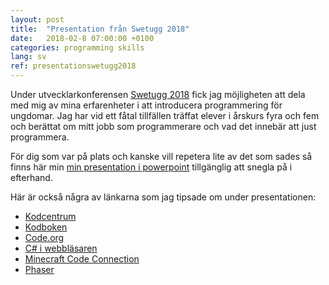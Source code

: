 ```yaml
---
layout: post
title:  "Presentation från Swetugg 2018"
date:   2018-02-8 07:00:00 +0100
categories: programming skills
lang: sv
ref: presentationswetugg2018
---
```

Under utvecklarkonferensen [Swetugg 2018] fick jag möjligheten att dela med mig av mina erfarenheter i att introducera programmering för ungdomar. Jag har vid ett fåtal tillfällen träffat elever i årskurs fyra och fem och berättat om mitt jobb som programmerare och vad det innebär att just programmera.

För dig som var på plats och kanske vill repetera lite av det som sades så finns här min [min presentation i powerpoint] tillgänglig att snegla på i efterhand.

Här är också några av länkarna som jag tipsade om under presentationen:
- [Kodcentrum](http://www.kodcentrum.se)
- [Kodboken](http://www.kodboken.se)
- [Code.org](http://code.org)
- [C# i webbläsaren](https://www.microsoft.com/net/learn/in-browser-tutorial/1)
- [Minecraft Code Connection](https://education.minecraft.net/get-started/download/)
- [Phaser](http://phaser.io/)

[Swetugg 2018]: https://www.swetugg.se/swetugg-2018
[min presentation i powerpoint]: https://1drv.ms/p/s!ArmQE3ZhSDxmlvY6BHx3AHmrjTqwgA
